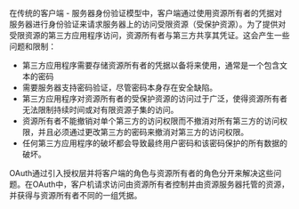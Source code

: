 在传统的客户端 - 服务器身份验证模型中，客户端通过使用资源所有者的凭据对服务器进行身份验证来请求服务器上的访问受限资源（受保护资源）。为了提供对受限资源的第三方应用程序访问，资源所有者与第三方共享其凭证。这会产生一些问题和限制：

* 第三方应用程序需要存储资源所有者的凭据以备将来使用，通常是一个包含文本的密码
* 需要服务器支持密码验证，尽管密码本身存在安全缺陷。
* 第三方应用程序对资源所有者的受保护资源的访问过于广泛，使得资源所有者无法限制持续时间或对有限资源子集的访问。
* 资源所有者不能撤销对单个第三方的访问权限而不撤消对所有第三方的访问权限，并且必须通过更改第三方的密码来撤消对第三方的访问权限。
* 任何第三方应用程序的破坏都会导致最终用户密码和该密码保护的所有数据的破坏。

OAuth通过引入授权层并将客户端的角色与资源所有者的角色分开来解决这些问题。在OAuth中，客户机请求访问由资源所有者控制并由资源服务器托管的资源，并获得与资源所有者不同的一组凭据。

